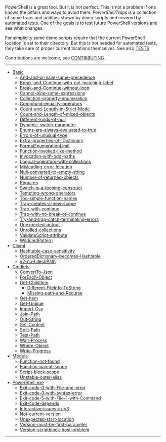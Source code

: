 
PowerShell is a great tool. But it is not perfect. This is not a problem if one
knows the pitfalls and ways to avoid them. *PowerShellTraps* is a collection of
some traps and oddities shown by demo scripts and covered by automated tests.
One of the goals is to test future PowerShell versions and see what changes.

For simplicity some demo scripts require that the current PowerShell location
is set to their directory. But this is not needed for automated tests, they
take care of proper current locations themselves. See also [TESTS].

Contributions are welcome, see [CONTRIBUTING].

[CONTRIBUTING]: ./CONTRIBUTING.md
[TESTS]: ./TESTS.md

---

<!--Generated-->
- [Basic](./Basic)
    - [And-and-or-have-same-precedence](./Basic/And-and-or-have-same-precedence)
    - [Break-and-Continue-with-not-matching-label](./Basic/Break-and-Continue-with-not-matching-label)
    - [Break-and-Continue-without-loop](./Basic/Break-and-Continue-without-loop)
    - [Cannot-pipe-some-expressions](./Basic/Cannot-pipe-some-expressions)
    - [Collection-property-enumeration](./Basic/Collection-property-enumeration)
    - [Compound-equality-operators](./Basic/Compound-equality-operators)
    - [Count-and-Length-in-Strict-Mode](./Basic/Count-and-Length-in-Strict-Mode)
    - [Count-and-Length-of-mixed-objects](./Basic/Count-and-Length-of-mixed-objects)
    - [Different-kinds-of-null](./Basic/Different-kinds-of-null)
    - [Dynamic-switch-parameter](./Basic/Dynamic-switch-parameter)
    - [Enums-are-always-evaluated-to-true](./Basic/Enums-are-always-evaluated-to-true)
    - [Errors-of-unusual-type](./Basic/Errors-of-unusual-type)
    - [Extra-properties-of-IDictionary](./Basic/Extra-properties-of-IDictionary)
    - [FormatEnumerationLimit](./Basic/FormatEnumerationLimit)
    - [Function-invoked-like-method](./Basic/Function-invoked-like-method)
    - [Invocation-with-odd-paths](./Basic/Invocation-with-odd-paths)
    - [Logical-operators-with-collections](./Basic/Logical-operators-with-collections)
    - [Misleading-error-location](./Basic/Misleading-error-location)
    - [Null-converted-to-empty-string](./Basic/Null-converted-to-empty-string)
    - [Number-of-returned-objects](./Basic/Number-of-returned-objects)
    - [Requires](./Basic/Requires)
    - [Switch-is-a-looping-construct](./Basic/Switch-is-a-looping-construct)
    - [Tempting-wrong-operators](./Basic/Tempting-wrong-operators)
    - [Too-simple-function-names](./Basic/Too-simple-function-names)
    - [Trap-creates-a-new-scope](./Basic/Trap-creates-a-new-scope)
    - [Trap-with-continue](./Basic/Trap-with-continue)
    - [Trap-with-no-break-or-continue](./Basic/Trap-with-no-break-or-continue)
    - [Try-and-trap-catch-terminating-errors](./Basic/Try-and-trap-catch-terminating-errors)
    - [Unexpected-output](./Basic/Unexpected-output)
    - [Unrolled-collections](./Basic/Unrolled-collections)
    - [ValidateScript-attribute](./Basic/ValidateScript-attribute)
    - [WildcardPattern](./Basic/WildcardPattern)
- [Clixml](./Clixml)
    - [Hashtable-case-sensitivity](./Clixml/Hashtable-case-sensitivity)
    - [OrderedDictionary-becomes-Hashtable](./Clixml/OrderedDictionary-becomes-Hashtable)
    - [v2-no-LiteralPath](./Clixml/v2-no-LiteralPath)
- [Cmdlets](./Cmdlets)
    - [ConvertTo-Json](./Cmdlets/ConvertTo-Json)
    - [ForEach-Object](./Cmdlets/ForEach-Object)
    - [Get-ChildItem](./Cmdlets/Get-ChildItem)
        - [Different-FileInfo-ToString](./Cmdlets/Get-ChildItem/Different-FileInfo-ToString)
        - [Missing-path-and-Recurse](./Cmdlets/Get-ChildItem/Missing-path-and-Recurse)
    - [Get-Item](./Cmdlets/Get-Item)
    - [Get-Unique](./Cmdlets/Get-Unique)
    - [Import-Csv](./Cmdlets/Import-Csv)
    - [Join-Path](./Cmdlets/Join-Path)
    - [Out-String](./Cmdlets/Out-String)
    - [Set-Content](./Cmdlets/Set-Content)
    - [Split-Path](./Cmdlets/Split-Path)
    - [Test-Path](./Cmdlets/Test-Path)
    - [Wait-Process](./Cmdlets/Wait-Process)
    - [Where-Object](./Cmdlets/Where-Object)
    - [Write-Progress](./Cmdlets/Write-Progress)
- [Module](./Module)
    - [Function-not-found](./Module/Function-not-found)
    - [Function-parent-scope](./Module/Function-parent-scope)
    - [Script-block-scope](./Module/Script-block-scope)
    - [Unstable-outer-alias](./Module/Unstable-outer-alias)
- [PowerShell.exe](./PowerShell.exe)
    - [Exit-code-0-with-File-and-error](./PowerShell.exe/Exit-code-0-with-File-and-error)
    - [Exit-code-0-with-syntax-error](./PowerShell.exe/Exit-code-0-with-syntax-error)
    - [Exit-code-5-with-File-1-with-Command](./PowerShell.exe/Exit-code-5-with-File-1-with-Command)
    - [Exit-code-depends](./PowerShell.exe/Exit-code-depends)
    - [Interactive-issues-in-v3](./PowerShell.exe/Interactive-issues-in-v3)
    - [Not-current-version](./PowerShell.exe/Not-current-version)
    - [Unexpected-start-location](./PowerShell.exe/Unexpected-start-location)
    - [Version-must-be-first-parameter](./PowerShell.exe/Version-must-be-first-parameter)
    - [Version-scriptblock-host-problem](./PowerShell.exe/Version-scriptblock-host-problem)

---
